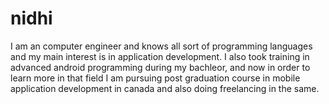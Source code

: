 # nidhi
I am an computer engineer and knows all sort of programming languages and my main interest is in application development. I also took training in advanced android programming during my bachleor, and now in order to learn more in that field I am pursuing post graduation course in mobile application development in canada and also doing freelancing in the same.
